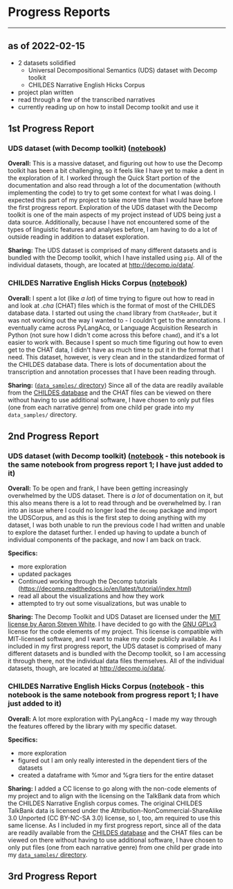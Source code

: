 # Progress Reports

---

## as of 2022-02-15

- 2 datasets solidified
	- Universal Decompositional Semantics (UDS) dataset with Decomp toolkit
	- CHILDES Narrative English Hicks Corpus
- project plan written
- read through a few of the transcribed narratives
- currently reading up on how to install Decomp toolkit and use it

## 1st Progress Report

### UDS dataset (with Decomp toolkit) ([notebook](https://github.com/Data-Science-for-Linguists-2022/UDS-child-speech/blob/main/uds_initial_exploration.ipynb))

**Overall:** This is a massive dataset, and figuring out how to use the Decomp toolkit has been a bit challenging, so it feels like I have yet to make a dent in the exploration of it. I worked through the Quick Start portion of the documentation and also read through a lot of the documentation (withouth implementing the code) to try to get some context for what I was doing. I expected this part of my project to take more time than I would have before the first progress report. Exploration of the UDS dataset with the Decomp toolkit is one of the main aspects of my project instead of UDS being just a data source. Additionally, because I have not encountered some of the types of linguistic features and analyses before, I am having to do a lot of outside reading in addition to dataset exploration.

**Sharing:** The UDS dataset is comprised of many different datasets and is bundled with the Decomp toolkit, which I have installed using `pip`. All of the individual datasets, though, are located at <http://decomp.io/data/>. 

### CHILDES Narrative English Hicks Corpus ([notebook](https://github.com/Data-Science-for-Linguists-2022/UDS-child-speech/blob/main/hicks_initial_exploration.ipynb))

**Overall:** I spent a lot (like *a lot*) of time trying to figure out how to read in and look at *.cha* (CHAT) files which is the format of most of the CHILDES database data. I started out using the `chamd` library from `ChatReader`, but it was not working out the way I wanted to - I couldn't get to the annotations. I eventually came across PyLangAcq, or Language Acquisition Research in Python (not sure how I didn't come across this before `chamd`), and it's a lot easier to work with. Because I spent so much time figuring out how to even get to the CHAT data, I didn't have as much time to put it in the format that I need. This dataset, however, is very clean and in the standardized format of the CHILDES database data. There is lots of documentation about the transcription and annotation processes that I have been reading through.

**Sharing:** ([`data_samples/` directory](https://github.com/Data-Science-for-Linguists-2022/UDS-child-speech/tree/main/data_samples)) Since all of the data are readily available from the [CHILDES database](https://childes.talkbank.org/access/Eng-NA/Hicks.html) and the CHAT files can be viewed on there without having to use additional software, I have chosen to only put files (one from each narrative genre) from one child per grade into my `data_samples/` directory. 

## 2nd Progress Report

### UDS dataset (with Decomp toolkit) ([notebook](https://github.com/Data-Science-for-Linguists-2022/UDS-child-speech/blob/main/uds_initial_exploration.ipynb) - this notebook is the same notebook from progress report 1; I have just added to it)

**Overall:** To be open and frank, I have been getting increasingly overwhelmed by the UDS dataset. There is *a lot* of documentation on it, but this also means there is a lot to read through and be overwhelmed by. I ran into an issue where I could no longer load the `decomp` package and import the UDSCorpus, and as this is the first step to doing anything with my dataset, I was both unable to run the previous code I had written and unable to explore the dataset further. I ended up having to update a bunch of individual components of the package, and now I am back on track.

**Specifics:**

- more exploration
- updated packages
- Continued working through the Decomp tutorials (<https://decomp.readthedocs.io/en/latest/tutorial/index.html>)
- read all about the visualizations and how they work
- attempted to try out some visualizations, but was unable to

**Sharing:** The Decomp Toolkit and UDS Dataset are licensed under the [MIT license by Aaron Steven White](https://github.com/decompositional-semantics-initiative/decomp/blob/master/LICENSE). I have decided to go with the [GNU GPLv3](https://github.com/Data-Science-for-Linguists-2022/UDS-child-speech/blob/main/LICENSE.md) license for the code elements of my project. This license is compatible with MIT-licensed software, and I want to make my code publicly available. As I included in my first progress report, the UDS dataset is comprised of many different datasets and is bundled with the Decomp toolkit, so I am accessing it through there, not the individual data files themselves. All of the individual datasets, though, are located at <http://decomp.io/data/>. 

### CHILDES Narrative English Hicks Corpus ([notebook](https://github.com/Data-Science-for-Linguists-2022/UDS-child-speech/blob/main/hicks_initial_exploration.ipynb) - this notebook is the same notebook from progress report 1; I have just added to it)

**Overall:** A lot more exploration with PyLangAcq - I made my way through the features offered by the library with my specific dataset. 

**Specifics:**

- more exploration
- figured out I am only really interested in the dependent tiers of the datasets 
- created a dataframe with %mor and %gra tiers for the entire dataset

**Sharing:** I added a CC license to go along with the non-code elements of my project and to align with the licensing on the TalkBank data from which the CHILDES Narrative English corpus comes. The original CHILDES TalkBank data is licensed under the Attribution-NonCommercial-ShareAlike 3.0 Unported (CC BY-NC-SA 3.0) license, so I, too, am required to use this same license. As I included in my first progress report, since all of the data are readily available from the [CHILDES database](https://childes.talkbank.org/access/Eng-NA/Hicks.html) and the CHAT files can be viewed on there without having to use additional software, I have chosen to only put files (one from each narrative genre) from one child per grade into my [`data_samples/` directory](https://github.com/Data-Science-for-Linguists-2022/UDS-child-speech/tree/main/data_samples). 

## 3rd Progress Report
